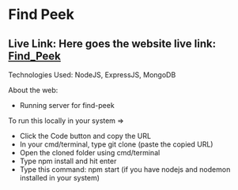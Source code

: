 # Find Peek

## Live Link: Here goes the website live link: [Find_Peek](https://common-users.web.app/)


Technologies Used: NodeJS, ExpressJS, MongoDB

About the web:

- Running server for find-peek


 To run this locally in your system => 
- Click the Code button and copy the URL
- In your cmd/terminal, type git clone (paste the copied URL)
- Open the cloned folder using cmd/terminal
- Type npm install and hit enter
- Type this command: npm start (if you have nodejs and nodemon installed in your system)

